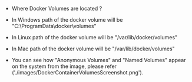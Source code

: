 - Where Docker Volumes are located ?
 - In Windows path of the docker volume will be "C:\\ProgramData\\docker\\volumes"
 - In Linux path of the docker volume will be "/var/lib/docker/volumes"
 - In Mac path of the docker volume will be "/var/lib/docker/volumes"

- You can see how "Anonymous Volumes" and "Named Volumes" appear on the system from the image, please refer ('./images/DockerContainerVolumesScreenshot.png').

